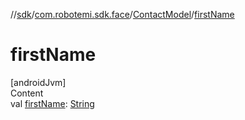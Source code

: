//[sdk](../../../index.md)/[com.robotemi.sdk.face](../index.md)/[ContactModel](index.md)/[firstName](first-name.md)



# firstName  
[androidJvm]  
Content  
val [firstName](first-name.md): [String](https://kotlinlang.org/api/latest/jvm/stdlib/kotlin/-string/index.html)  



